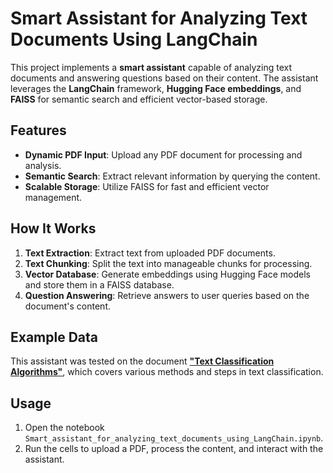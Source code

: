 # Smart Assistant for Analyzing Text Documents Using LangChain

This project implements a **smart assistant** capable of analyzing text documents and answering questions based on their content. The assistant leverages the **LangChain** framework, **Hugging Face embeddings**, and **FAISS** for semantic search and efficient vector-based storage. 

## Features
- **Dynamic PDF Input**: Upload any PDF document for processing and analysis.
- **Semantic Search**: Extract relevant information by querying the content.
- **Scalable Storage**: Utilize FAISS for fast and efficient vector management.

## How It Works
1. **Text Extraction**: Extract text from uploaded PDF documents.
2. **Text Chunking**: Split the text into manageable chunks for processing.
3. **Vector Database**: Generate embeddings using Hugging Face models and store them in a FAISS database.
4. **Question Answering**: Retrieve answers to user queries based on the document's content.

## Example Data
This assistant was tested on the document [**"Text Classification Algorithms"**](https://www.mdpi.com/2078-2489/10/4/150?source=post_page---------------------------), which covers various methods and steps in text classification.

## Usage
1. Open the notebook `Smart_assistant_for_analyzing_text_documents_using_LangChain.ipynb`.  
2. Run the cells to upload a PDF, process the content, and interact with the assistant.
